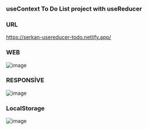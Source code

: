 ### useContext To Do List project with useReducer


### URL 
https://serkan-usereducer-todo.netlify.app/

### WEB 
![image](https://user-images.githubusercontent.com/98692987/185099873-9cfe2e72-57c9-4d24-a568-001b1d5ec6fb.png)
### RESPONSİVE
![image](https://user-images.githubusercontent.com/98692987/185099947-f4289a9b-55bc-4a32-9caf-28540e0122c8.png)


### LocalStorage
![image](https://user-images.githubusercontent.com/98692987/185101853-a956d68c-08fd-4d64-baa6-1258198f17b3.png)
